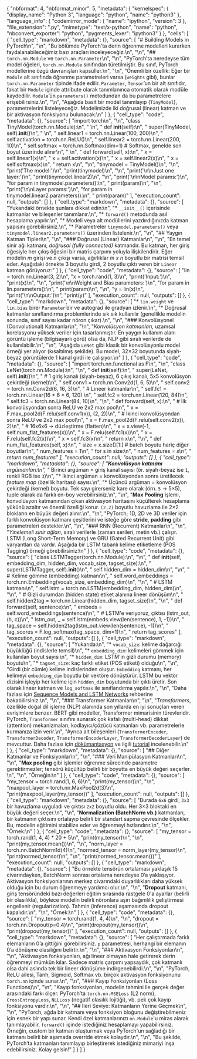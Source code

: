 {
  "nbformat": 4,
  "nbformat_minor": 5,
  "metadata": {
    "kernelspec": {
      "display_name": "Python 3",
      "language": "python",
      "name": "python3"
    },
    "language_info": {
      "codemirror_mode": {
        "name": "ipython",
        "version": 3
      },
      "file_extension": ".py",
      "mimetype": "text/x-python",
      "name": "python",
      "nbconvert_exporter": "python",
      "pygments_lexer": "ipython3"
    }
  },
  "cells": [
    {
      "cell_type": "markdown",
      "metadata": {},
      "source": [
        "# Building Models in PyTorch\n",
        "\n",
        "Bu bölümde PyTorch'ta derin öğrenme modelleri kurarken faydalanabileceğimiz bazı araçları inceleyeceğiz.\n",
        "\n",
        "## `torch.nn.Module` ve `torch.nn.Parameter`\n",
        "\n",
        "PyTorch’ta neredeyse tüm model öğeleri, `torch.nn.Module` sınıfından türetilmiştir. Bu sınıf, PyTorch modellerine özgü davranışları kapsüller.\n",
        "\n",
        "Önemli bir özellik: Eğer bir `Module` alt sınıfında öğrenme parametreleri varsa (`weights` gibi), bunlar `torch.nn.Parameter` tipinde ifade edilir. `Parameter`, `Tensor`’un bir alt sınıfıdır, fakat bir `Module` içinde attribute olarak tanımlanınca otomatik olarak modüle kaydedilir. `Module`’ün `parameters()` metodundan da bu parametrelere erişebilirsiniz.\n",
        "\n",
        "Aşağıda basit bir model tanımlayıp (`TinyModel`), parametrelerini listeleyeceğiz. Modelimizde iki doğrusal (linear) katman ve bir aktivasyon fonksiyonu bulunacak:\n"
      ]
    },
    {
      "cell_type": "code",
      "metadata": {},
      "source": [
        "import torch\n",
        "\n",
        "class TinyModel(torch.nn.Module):\n",
        "    \n",
        "    def __init__(self):\n",
        "        super(TinyModel, self).__init__()\n",
        "        \n",
        "        self.linear1 = torch.nn.Linear(100, 200)\n",
        "        self.activation = torch.nn.ReLU()\n",
        "        self.linear2 = torch.nn.Linear(200, 10)\n",
        "        self.softmax = torch.nn.Softmax(dim=1)  # Softmax, genelde son boyut üzerinde alınır\n",
        "    \n",
        "    def forward(self, x):\n",
        "        x = self.linear1(x)\n",
        "        x = self.activation(x)\n",
        "        x = self.linear2(x)\n",
        "        x = self.softmax(x)\n",
        "        return x\n",
        "\n",
        "tinymodel = TinyModel()\n",
        "\n",
        "print('The model:')\n",
        "print(tinymodel)\n",
        "\n",
        "print('\\n\\nJust one layer:')\n",
        "print(tinymodel.linear2)\n",
        "\n",
        "print('\\n\\nModel params:')\n",
        "for param in tinymodel.parameters():\n",
        "    print(param)\n",
        "\n",
        "print('\\n\\nLayer params:')\n",
        "for param in tinymodel.linear2.parameters():\n",
        "    print(param)"
      ],
      "execution_count": null,
      "outputs": []
    },
    {
      "cell_type": "markdown",
      "metadata": {},
      "source": [
        "Yukarıdaki örnekte şunlara dikkat edin:\n",
        "* `__init__()` içerisinde katmanlar ve bileşenler tanımlanır.\n",
        "* `forward()` metodunda asıl hesaplama yapılır.\n",
        "* Modeli veya alt modüllerini yazdırdığınızda katman yapısını görebilirsiniz.\n",
        "* Parametreler `tinymodel.parameters()` veya `tinymodel.linear2.parameters()` üzerinden listelenir.\n",
        "\n",
        "## Yaygın Katman Tipleri\n",
        "\n",
        "### Doğrusal (Linear) Katmanlar\n",
        "\n",
        "En temel sinir ağı katmanı, *doğrusal (fully connected)* katmandır. Bu katman, her giriş öğesiyle her çıkış öğesini bir matris çarpımı yoluyla ilişkilendirir. Eğer modelin *m* girişi ve *n* çıkışı varsa, ağırlıklar *m x n* boyutlu bir matrisi temsil eder. Aşağıdaki örnekte 3 boyutlu girdi, 2 boyutlu çıktı veren bir `Linear` katman görüyoruz:"
      ]
    },
    {
      "cell_type": "code",
      "metadata": {},
      "source": [
        "lin = torch.nn.Linear(3, 2)\n",
        "x = torch.rand(1, 3)\n",
        "print('Input:')\n",
        "print(x)\n",
        "\n",
        "print('\\n\\nWeight and Bias parameters:')\n",
        "for param in lin.parameters():\n",
        "    print(param)\n",
        "\n",
        "y = lin(x)\n",
        "print('\\n\\nOutput:')\n",
        "print(y)"
      ],
      "execution_count": null,
      "outputs": []
    },
    {
      "cell_type": "markdown",
      "metadata": {},
      "source": [
        "* `lin.weight` ve `lin.bias` birer `Parameter`’dır ve autograd ile gradyan izlenir.\n",
        "* Doğrusal katmanlar sınıflandırma problemlerinde sık sık kullanılır (genellikle modelin sonunda, sınıf sayısı kadar nöron çıkar).\n",
        "\n",
        "### Konvolüsyonel (Convolutional) Katmanlar\n",
        "\n",
        "*Konvolüsyon katmanları*, uzamsal korelasyonu yüksek veriler için tasarlanmıştır. En yaygın kullanım alanı görüntü işleme (bilgisayarlı görü) olsa da, NLP gibi sıralı verilerde de kullanılabilir.\n",
        "\n",
        "Aşağıda `LeNet` gibi klasik bir konvolüsyonlu model örneği yer alıyor (kısaltılmış şekilde). Bu model, 32×32 boyutunda siyah-beyaz görüntülerde 1 kanal girdi ile çalışıyor.\n"
      ]
    },
    {
      "cell_type": "code",
      "metadata": {},
      "source": [
        "import torch.nn.functional as F\n",
        "\n",
        "class LeNet(torch.nn.Module):\n",
        "\n",
        "    def __init__(self):\n",
        "        super(LeNet, self).__init__()\n",
        "        # 1 giriş kanalı (siyah-beyaz), 6 çıkış kanalı, 5x5 konvolüsyon çekirdeği (kernel)\n",
        "        self.conv1 = torch.nn.Conv2d(1, 6, 5)\n",
        "        self.conv2 = torch.nn.Conv2d(6, 16, 3)\n",
        "        # Lineer katmanlar\n",
        "        self.fc1 = torch.nn.Linear(16 * 6 * 6, 120)  \n",
        "        self.fc2 = torch.nn.Linear(120, 84)\n",
        "        self.fc3 = torch.nn.Linear(84, 10)\n",
        "\n",
        "    def forward(self, x):\n",
        "        # İlk konvolüsyondan sonra ReLU ve 2x2 max pool\n",
        "        x = F.max_pool2d(F.relu(self.conv1(x)), (2, 2))\n",
        "        # İkinci konvolüsyondan sonra ReLU ve 2x2 max pool\n",
        "        x = F.max_pool2d(F.relu(self.conv2(x)), 2)\n",
        "        # 16x6x6 -> düzleştirme (flatten)\n",
        "        x = x.view(-1, self.num_flat_features(x))\n",
        "        x = F.relu(self.fc1(x))\n",
        "        x = F.relu(self.fc2(x))\n",
        "        x = self.fc3(x)\n",
        "        return x\n",
        "\n",
        "    def num_flat_features(self, x):\n",
        "        size = x.size()[1:]  # batch boyutu hariç diğer boyutlar\n",
        "        num_features = 1\n",
        "        for s in size:\n",
        "            num_features *= s\n",
        "        return num_features"
      ],
      "execution_count": null,
      "outputs": []
    },
    {
      "cell_type": "markdown",
      "metadata": {},
      "source": [
        "**Konvolüsyon katmanı** argümanları:\n",
        "* Birinci argüman = giriş kanal sayısı (ör. siyah-beyaz ise `1`, renkli RGB ise `3`)\n",
        "* İkinci argüman = konvolüsyondan sonra üretilecek *feature map* (özellik haritası) sayısı.\n",
        "* Üçüncü argüman = konvolüsyon çekirdeği (kernel) boyutu. Tek sayı girerseniz kare olarak (örn. `5` → 5×5), tuple olarak da farklı en-boy verebilirsiniz.\n",
        "\n",
        "**Max Pooling** işlemi, konvolüsyon katmanından çıkan aktivasyon haritasını küçülterek hesaplama yükünü azaltır ve önemli özelliği korur. `(2,2)` boyutlu havuzlama ile 2×2 blokların en büyük değeri alınır.\n",
        "\n",
        "PyTorch; 1D, 2D ve 3D veriler için farklı konvolüsyon katmanı çeşitlerini ve isteğe göre **stride**, **padding** gibi parametreleri destekler.\n",
        "\n",
        "### RNN (Recurrent) Katmanlar\n",
        "\n",
        "*Yinelemeli sinir ağları*, sıralı verilerle (zaman serileri, metin vb.) çalışır. LSTM (Long Short-Term Memory) ve GRU (Gated Recurrent Unit) gibi varyantları da vardır. Aşağıda bir LSTM tabanlı kelime etiketleme (POS Tagging) örneği görebilirsiniz:\n"
      ]
    },
    {
      "cell_type": "code",
      "metadata": {},
      "source": [
        "class LSTMTagger(torch.nn.Module):\n",
        "\n",
        "    def __init__(self, embedding_dim, hidden_dim, vocab_size, tagset_size):\n",
        "        super(LSTMTagger, self).__init__()\n",
        "        self.hidden_dim = hidden_dim\n",
        "\n",
        "        # Kelime gömme (embedding) katmanı\n",
        "        self.word_embeddings = torch.nn.Embedding(vocab_size, embedding_dim)\n",
        "\n",
        "        # LSTM katmanı\n",
        "        self.lstm = torch.nn.LSTM(embedding_dim, hidden_dim)\n",
        "\n",
        "        # Gizli durumdan (hidden state) etiket alanına lineer dönüşüm\n",
        "        self.hidden2tag = torch.nn.Linear(hidden_dim, tagset_size)\n",
        "\n",
        "    def forward(self, sentence):\n",
        "        embeds = self.word_embeddings(sentence)\n",
        "        # LSTM'e veriyoruz, çıktısı (lstm_out, (h, c))\n",
        "        lstm_out, _ = self.lstm(embeds.view(len(sentence), 1, -1))\n",
        "        tag_space = self.hidden2tag(lstm_out.view(len(sentence), -1))\n",
        "        tag_scores = F.log_softmax(tag_space, dim=1)\n",
        "        return tag_scores"
      ],
      "execution_count": null,
      "outputs": []
    },
    {
      "cell_type": "markdown",
      "metadata": {},
      "source": [
        "Yukarıda:\n",
        "* `vocab_size`: kelime dağarcığı büyüklüğü (indislerle temsil)\n",
        "* `embedding_dim`: kelimeleri gömmek için kullanılan boyut sayısı\n",
        "* `hidden_dim`: LSTM'in gizli durumu (memory) boyutu\n",
        "* `tagset_size`: kaç farklı etiket (POS etiketi) olduğu\n",
        "\n",
        "Girdi (bir cümle) kelime indislerinden oluşur. `Embedding` katmanı, her kelimeyi `embedding_dim` boyutlu bir vektöre dönüştürür. LSTM bu vektör dizisini işleyip her kelime için `hidden_dim` boyutunda bir çıktı üretir. Son olarak lineer katman ve `log_softmax` ile sınıflandırma yapılır.\n",
        "\n",
        "Daha fazlası için [Sequence Models and LSTM Networks](https://pytorch.org/tutorials/beginner/nlp/sequence_models_tutorial.html) rehberine bakabilirsiniz.\n",
        "\n",
        "### Transformer Katmanları\n",
        "\n",
        "*Transformers*, özellikle doğal dil işleme (NLP) alanında son yıllarda en iyi sonuçları veren evrişimlere benzer. BERT gibi modeller, Transformer mimarisinin türevleridir. PyTorch, `Transformer` sınıfını sunarak çok kafalı (multi-head) dikkat (attention) mekanizmaları, kodlayıcı/çözücü katmanları vb. parametrelerle kurmanıza izin verir.\n",
        "Ayrıca alt bileşenleri (`TransformerEncoder`, `TransformerDecoder`, `TransformerEncoderLayer`, `TransformerDecoderLayer`) de mevcuttur. Daha fazlası için [dökümantasyon](https://pytorch.org/docs/stable/nn.html#transformer) ve ilgili [tutorial](https://pytorch.org/tutorials/beginner/transformer_tutorial.html) incelenebilir.\n"
      ]
    },
    {
      "cell_type": "markdown",
      "metadata": {},
      "source": [
        "## Diğer Katmanlar ve Fonksiyonlar\n",
        "\n",
        "### Veri Manipülasyon Katmanları\n",
        "\n",
        "**Max pooling** gibi işlemler öğrenme sürecinde parametre gerektirmezler; tensörü küçültüp belirli bir boyutta en büyük değeri seçerler. \n",
        "\n",
        "Örneğin:\n"
      ]
    },
    {
      "cell_type": "code",
      "metadata": {},
      "source": [
        "my_tensor = torch.rand(1, 6, 6)\n",
        "print(my_tensor)\n",
        "\n",
        "maxpool_layer = torch.nn.MaxPool2d(3)\n",
        "print(maxpool_layer(my_tensor))"
      ],
      "execution_count": null,
      "outputs": []
    },
    {
      "cell_type": "markdown",
      "metadata": {},
      "source": [
        "Burada `6x6` girdi, `3x3` bir havuzlama uyguladı ve çıktısı `2x2` boyutlu oldu. Her 3×3 bloktaki en büyük değeri seçer.\n",
        "\n",
        "**Normalization (BatchNorm vb.)** katmanları, bir katmanın çıktısını ortalayıp belirli bir standart sapma çevresinde ölçekler. Bu, modelin eğitimini stabilize eder ve öğrenmeyi hızlandırır.\n",
        "\n",
        "Örnek:\n"
      ]
    },
    {
      "cell_type": "code",
      "metadata": {},
      "source": [
        "my_tensor = torch.rand(1, 4, 4) * 20 + 5\n",
        "print(my_tensor)\n",
        "\n",
        "print(my_tensor.mean())\n",
        "\n",
        "norm_layer = torch.nn.BatchNorm1d(4)\n",
        "normed_tensor = norm_layer(my_tensor)\n",
        "print(normed_tensor)\n",
        "\n",
        "print(normed_tensor.mean())"
      ],
      "execution_count": null,
      "outputs": []
    },
    {
      "cell_type": "markdown",
      "metadata": {},
      "source": [
        "Bu örnekte tensörün ortalaması yaklaşık 15 civarındayken, BatchNorm sonrası ortalama neredeyse 0’a yaklaşıyor. Aktivasyon fonksiyonlarının merkez civarındaki duyarlılıkları daha yüksek olduğu için bu durum öğrenmeye yardımcı olur.\n",
        "\n",
        "**Dropout** katmanı, giriş tensöründeki bazı değerleri eğitim sırasında rastgele 0'a ayarlar (belirli bir olasılıkla), böylece modelin belirli nöronlara aşırı bağımlılık geliştirmesi engellenir (regularization). Tahmin (inference) aşamasında dropout kapalıdır.\n",
        "\n",
        "Örnek:\n"
      ]
    },
    {
      "cell_type": "code",
      "metadata": {},
      "source": [
        "my_tensor = torch.rand(1, 4, 4)\n",
        "\n",
        "dropout = torch.nn.Dropout(p=0.4)\n",
        "print(dropout(my_tensor))\n",
        "print(dropout(my_tensor))"
      ],
      "execution_count": null,
      "outputs": []
    },
    {
      "cell_type": "markdown",
      "metadata": {},
      "source": [
        "Her çalıştırmada farklı elemanların 0’a gittiğini görebilirsiniz. `p` parametresi, herhangi bir elemanın 0’a dönüşme olasılığını belirtir.\n",
        "\n",
        "### Aktivasyon Fonksiyonları\n",
        "\n",
        "Aktivasyon fonksiyonları, ağı lineer olmayan hale getirerek derin öğrenmeyi mümkün kılar. Sadece matris çarpımı yapsaydık, çok katmanlı olsa dahi aslında tek bir lineer dönüşüme indirgenebilirdi.\n",
        "\n",
        "PyTorch, ReLU ailesi, Tanh, Sigmoid, Softmax vb. birçok aktivasyon fonksiyonunu `torch.nn` içinde sunar.\n",
        "\n",
        "### Kayıp Fonksiyonları (Loss Functions)\n",
        "\n",
        "Kayıp fonksiyonları, modelin tahmini ile gerçek değer arasındaki farkı ölçer. PyTorch’ta `torch.nn.MSELoss` (L2 norm), `CrossEntropyLoss`, `NLLLoss` (negatif olasılık lojitiği), vb. pek çok kayıp fonksiyonu vardır.\n",
        "\n",
        "## İleri Seviye: Katmanların Yerine Geçmek\n",
        "\n",
        "PyTorch, ağda bir katmanı veya fonksiyon bloğunu değiştirebilmeniz için esnek bir yapı sunar. Kendi özel katmanlarınızı `nn.Module`'u miras alarak tanımlayabilir, `forward()` içinde istediğiniz hesaplamayı yapabilirsiniz. Örneğin, custom bir katman oluşturmak veya PyTorch'un sağladığı bir katmanı belirli bir aşamada override etmek kolaydır.\n",
        "\n",
        "Bu şekilde, PyTorch’ta katmanları tanımlayıp birleştirerek istediğiniz mimariyi inşa edebilirsiniz. Kolay gelsin!"
      ]
    }
  ]
}
